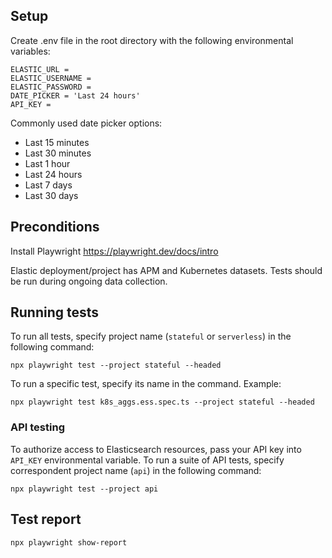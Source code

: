 ## Setup 
Create .env file in the root directory with the following environmental variables:

```
ELASTIC_URL = 
ELASTIC_USERNAME = 
ELASTIC_PASSWORD = 
DATE_PICKER = 'Last 24 hours'
API_KEY = 
```

Commonly used date picker options:

- Last 15 minutes
- Last 30 minutes
- Last 1 hour
- Last 24 hours
- Last 7 days
- Last 30 days

## Preconditions
Install Playwright https://playwright.dev/docs/intro

Elastic deployment/project has APM and Kubernetes datasets.
Tests should be run during ongoing data collection.

## Running tests
To run all tests, specify project name (`stateful` or `serverless`) in the following command:

```
npx playwright test --project stateful --headed
```

To run a specific test, specify its name in the command. Example:

```
npx playwright test k8s_aggs.ess.spec.ts --project stateful --headed
```

### API testing
To authorize access to Elasticsearch resources, pass your API key into `API_KEY` environmental variable. To run a suite of API tests, specify correspondent project name (`api`) in the following command:

```
npx playwright test --project api
```

## Test report

```
npx playwright show-report
```